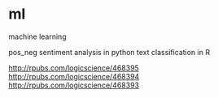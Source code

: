 # ml
machine learning

pos_neg sentiment analysis in python
text classification in R

http://rpubs.com/logicscience/468395
http://rpubs.com/logicscience/468394
http://rpubs.com/logicscience/468393

